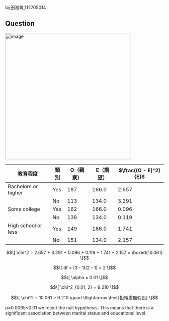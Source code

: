 by田淮筑,112705014

## Question
<img width="400" alt="image" src="https://github.com/user-attachments/assets/663fac06-d11a-4c72-b98c-55bcdda2d60a" />


| 教育程度                | 類別  | O（觀察） | E（期望） | $\frac{(O - E)^2}{E}$ |
|-------------------------|-------|-----------|-----------|------------------------|
| Bachelors or higher     | Yes   | 187       | 166.0     | 2.657                  |
|                         | No    | 113       | 134.0     | 3.291                  |
| Some college            | Yes   | 162       | 166.0     | 0.096                  |
|                         | No    | 138       | 134.0     | 0.119                  |
| High school or less     | Yes   | 149       | 166.0     | 1.741                  |
|                         | No    | 151       | 134.0     | 2.157                  |


$$\[
\chi^2 = 2.657 + 3.291 + 0.096 + 0.119 + 1.741 + 2.157 = \boxed{10.061}
\]$$


$$\[
df = (3 - 1)(2 - 1) = 2
\]$$



$$\[
\alpha = 0.01
\]$$

$$\[
\chi^2_{0.01, 2} = 9.210
\]$$


$$\[
\chi^2 = 10.061 > 9.210 \quad \Rightarrow \text{拒絕虛無假設}
\]$$


p=0.0065<0.01
we reject the null hypothesis.
This means that there is a significant association between marital status and educational level.

